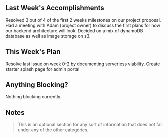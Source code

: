 ## Last Week's Accomplishments
Resolved 3 out of 4 of the first 2 weeks milestones on our project proposal.
Had a meeting with Adam (project owner) to discuss the first plans for how
our backend architecture will look.
Decided on a mix of dynamoDB database as well as image storage on s3.

## This Week's Plan
Resolve last issue on week 0-2 by documenting serverless viability.
Create starter splash page for admin portal

## Anything Blocking?
Nothing blocking currently.

## Notes

> This is an optional section for any sort of information that does not fall under any of the other categories.
